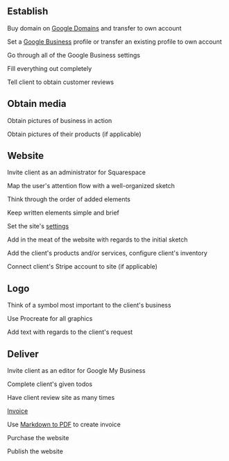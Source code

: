 ## Establish

Buy domain on [Google Domains](domains.google.com) and transfer to own account

Set a [Google Business](https://github.com/AmandaErnar/DigitalBusinessService.how/blob/main/GoogleBusiness.md) profile or transfer an existing profile to own account

Go through all of the Google Business settings

Fill everything out completely

Tell client to obtain customer reviews

## Obtain media

Obtain pictures of business in action

Obtain pictures of their products (if applicable)

## Website

Invite client as an administrator for Squarespace

Map the user's attention flow with a well-organized sketch

Think through the order of added elements

Keep written elements simple and brief

Set the site's [settings](https://github.com/AmandaErnar/DigitalBusinessService.how/blob/main/Squarespace.md)

Add in the meat of the website with regards to the initial sketch

Add the client's products and/or services, configure client's inventory

Connect client's Stripe account to site (if applicable)

## Logo

Think of a symbol most important to the client's business

Use Procreate for all graphics

Add text with regards to the client's request

## Deliver

Invite client as an editor for Google My Business

Complete client's given todos

Have client review site as many times

[Invoice](https://github.com/AmandaErnar/DigitalBusinessService.how/blob/main/invoice.md)

Use [Markdown to PDF](https://www.markdowntodpdf.org/) to create invoice

Purchase the website

Publish the website
